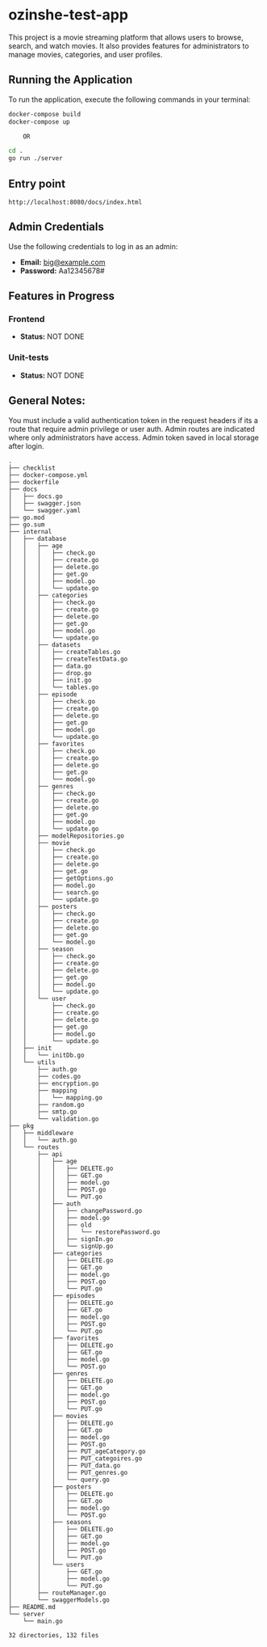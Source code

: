 # ozinshe-test-app

This project is a movie streaming platform that allows users to browse, search, and watch movies. It also provides features for administrators to manage movies, categories, and user profiles.

## Running the Application

To run the application, execute the following commands in your terminal:

```bash
docker-compose build
docker-compose up

    OR

cd .
go run ./server
```

## Entry point

```
http://localhost:8080/docs/index.html
```

## Admin Credentials

Use the following credentials to log in as an admin:

- **Email:** big@example.com
- **Password:** Aa12345678#

## Features in Progress

### Frontend

- **Status:** NOT DONE

### Unit-tests

- **Status:** NOT DONE

## General Notes:

You must include a valid authentication token in the request headers if its a route that require admin privilege or user auth.
Admin routes are indicated where only administrators have access. Admin token saved in local storage after login.

```
.
├── checklist
├── docker-compose.yml
├── dockerfile
├── docs
│   ├── docs.go
│   ├── swagger.json
│   └── swagger.yaml
├── go.mod
├── go.sum
├── internal
│   ├── database
│   │   ├── age
│   │   │   ├── check.go
│   │   │   ├── create.go
│   │   │   ├── delete.go
│   │   │   ├── get.go
│   │   │   ├── model.go
│   │   │   └── update.go
│   │   ├── categories
│   │   │   ├── check.go
│   │   │   ├── create.go
│   │   │   ├── delete.go
│   │   │   ├── get.go
│   │   │   ├── model.go
│   │   │   └── update.go
│   │   ├── datasets
│   │   │   ├── createTables.go
│   │   │   ├── createTestData.go
│   │   │   ├── data.go
│   │   │   ├── drop.go
│   │   │   ├── init.go
│   │   │   └── tables.go
│   │   ├── episode
│   │   │   ├── check.go
│   │   │   ├── create.go
│   │   │   ├── delete.go
│   │   │   ├── get.go
│   │   │   ├── model.go
│   │   │   └── update.go
│   │   ├── favorites
│   │   │   ├── check.go
│   │   │   ├── create.go
│   │   │   ├── delete.go
│   │   │   ├── get.go
│   │   │   └── model.go
│   │   ├── genres
│   │   │   ├── check.go
│   │   │   ├── create.go
│   │   │   ├── delete.go
│   │   │   ├── get.go
│   │   │   ├── model.go
│   │   │   └── update.go
│   │   ├── modelRepositories.go
│   │   ├── movie
│   │   │   ├── check.go
│   │   │   ├── create.go
│   │   │   ├── delete.go
│   │   │   ├── get.go
│   │   │   ├── getOptions.go
│   │   │   ├── model.go
│   │   │   ├── search.go
│   │   │   └── update.go
│   │   ├── posters
│   │   │   ├── check.go
│   │   │   ├── create.go
│   │   │   ├── delete.go
│   │   │   ├── get.go
│   │   │   └── model.go
│   │   ├── season
│   │   │   ├── check.go
│   │   │   ├── create.go
│   │   │   ├── delete.go
│   │   │   ├── get.go
│   │   │   ├── model.go
│   │   │   └── update.go
│   │   └── user
│   │       ├── check.go
│   │       ├── create.go
│   │       ├── delete.go
│   │       ├── get.go
│   │       ├── model.go
│   │       └── update.go
│   ├── init
│   │   └── initDb.go
│   └── utils
│       ├── auth.go
│       ├── codes.go
│       ├── encryption.go
│       ├── mapping
│       │   └── mapping.go
│       ├── random.go
│       ├── smtp.go
│       └── validation.go
├── pkg
│   ├── middleware
│   │   └── auth.go
│   └── routes
│       ├── api
│       │   ├── age
│       │   │   ├── DELETE.go
│       │   │   ├── GET.go
│       │   │   ├── model.go
│       │   │   ├── POST.go
│       │   │   └── PUT.go
│       │   ├── auth
│       │   │   ├── changePassword.go
│       │   │   ├── model.go
│       │   │   ├── old
│       │   │   │   └── restorePassword.go
│       │   │   ├── signIn.go
│       │   │   └── signUp.go
│       │   ├── categories
│       │   │   ├── DELETE.go
│       │   │   ├── GET.go
│       │   │   ├── model.go
│       │   │   ├── POST.go
│       │   │   └── PUT.go
│       │   ├── episodes
│       │   │   ├── DELETE.go
│       │   │   ├── GET.go
│       │   │   ├── model.go
│       │   │   ├── POST.go
│       │   │   └── PUT.go
│       │   ├── favorites
│       │   │   ├── DELETE.go
│       │   │   ├── GET.go
│       │   │   ├── model.go
│       │   │   └── POST.go
│       │   ├── genres
│       │   │   ├── DELETE.go
│       │   │   ├── GET.go
│       │   │   ├── model.go
│       │   │   ├── POST.go
│       │   │   └── PUT.go
│       │   ├── movies
│       │   │   ├── DELETE.go
│       │   │   ├── GET.go
│       │   │   ├── model.go
│       │   │   ├── POST.go
│       │   │   ├── PUT_ageCategory.go
│       │   │   ├── PUT_categoires.go
│       │   │   ├── PUT_data.go
│       │   │   ├── PUT_genres.go
│       │   │   └── query.go
│       │   ├── posters
│       │   │   ├── DELETE.go
│       │   │   ├── GET.go
│       │   │   ├── model.go
│       │   │   └── POST.go
│       │   ├── seasons
│       │   │   ├── DELETE.go
│       │   │   ├── GET.go
│       │   │   ├── model.go
│       │   │   ├── POST.go
│       │   │   └── PUT.go
│       │   └── users
│       │       ├── GET.go
│       │       ├── model.go
│       │       └── PUT.go
│       ├── routeManager.go
│       └── swaggerModels.go
├── README.md
└── server
    └── main.go

32 directories, 132 files
```
